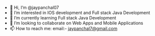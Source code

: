 - 👋 Hi, I’m @jaypanchal07
- 👀 I’m interested in IOS development and Full stack Java Development
- 🌱 I’m currently learning Full stack Java Development
- 💞️ I’m looking to collaborate on Web Apps and Mobile Applications
- 📫 How to reach me: email:- jaypanchal7@gmail.com

<!---
jaypanchal07/jaypanchal07 is a ✨ special ✨ repository because its `README.md` (this file) appears on your GitHub profile.
You can click the Preview link to take a look at your changes.
--->
